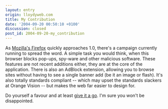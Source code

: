 ```yaml
---
layout: entry
origin: lloydyweb.com
title: My Contribution
date: '2004-09-20 00:50:10 +0100'
discussion: closed
post_id: 2004-09-20-my_contribution
---
```

As [Mozilla's Firefox][1] quickly approaches 1.0, there's a campaign currently running to spread the word. A simple task you would think, when this browser blocks pop-ups, spy-ware and other malicious software. These features are not recent additions either, they are at the core of the application. There is also an AdBlock extension, allowing you to browse sites without having to see a single banner add (be it an image or flash). It's also totally standards compliant -- which may upset the standards slackers at Orange Vision -- but makes the web far easier to design for.

Do yourself a favour and at least [give it a go][2]. I'm sure you won't be disappointed.

[1]: http://www.mozilla.org/firefox/
[2]: http://getfirefox.com/
